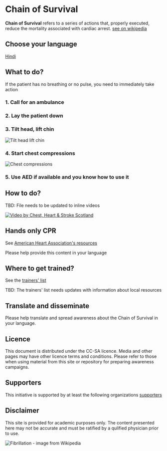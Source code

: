 # Chain of Survival
**Chain of Survival** refers to a series of actions that, properly executed, reduce the mortality associated with cardiac arrest. [see on wikipedia](https://en.wikipedia.org/wiki/Chain_of_survival)

## Choose your language
[Hindi](CoS_hi.md)

## What to do?
If the patient has no breathing or no pulse, you need to immediately take action
### 1. Call for an ambulance
### 2. Lay the patient down
### 3. Tilt head, lift chin
![Tilt head lift chin](https://upload.wikimedia.org/wikipedia/commons/a/aa/CPR_Adult_Airway.png)
### 4. Start chest compressions
![Chest compressions](https://upload.wikimedia.org/wikipedia/commons/9/9a/CPR_Adult_Chest_Compression_2.png)
### 5. Use AED if available and you know how to use it

## How to do?
TBD: File needs to be updated to inline videos

[![Video by Chest, Heart & Stroke Scotland](https://upload.wikimedia.org/wikipedia/commons/c/ca/CPR_Adult_Chest_Compression_Sternum.png)](https://www.youtube.com/watch?v=ozzZVQQTvo4)

## Hands only CPR
See [American Heart Association's resources](https://cpr.heart.org/en/cpr-courses-and-kits/hands-only-cpr)

Please help provide this content in your language

## Where to get trained?
See the [trainers' list](trainers.md)

TBD: The trainers' list needs updates with information about local resources

## Translate and disseminate
Please help translate and spread awareness about the Chain of Survival in your language.

## Licence
This document is distributed under the CC-SA licence. Media and other pages may have other licence terms and conditions. Please refer to those when using material from this site or repository for preparing awareness campaigns.

## Supporters
This initiative is supported by at least the following organizations
[supporters](supporters.md)

## Disclaimer
This site is provided for academic purposes only. The content presented here may not be accurate and must be ratified by a qulified physician prior to use.


![Fibrillation - image from Wikipedia](https://upload.wikimedia.org/wikipedia/commons/3/34/Atrial_Fibrillation.png)
